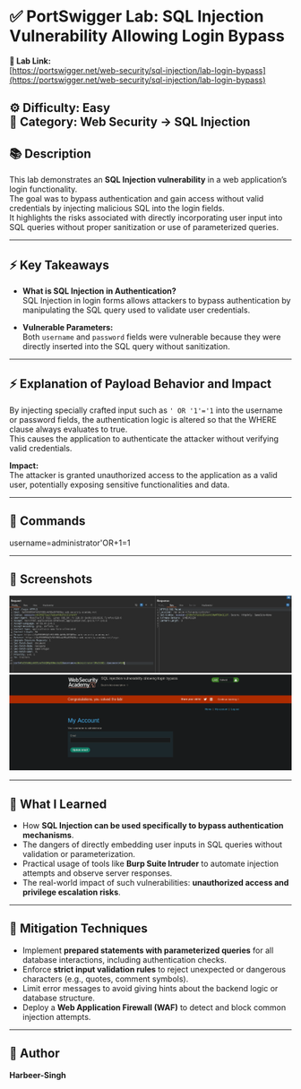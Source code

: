 # ✅ PortSwigger Lab: SQL Injection Vulnerability Allowing Login Bypass

**🔗 Lab Link:**  
[https://portswigger.net/web-security/sql-injection/lab-login-bypass](https://portswigger.net/web-security/sql-injection/lab-login-bypass)

**⚙️ Difficulty:** Easy  
**📂 Category:** Web Security → SQL Injection  
---

## 📚 Description

This lab demonstrates an **SQL Injection vulnerability** in a web application’s login functionality.  
The goal was to bypass authentication and gain access without valid credentials by injecting malicious SQL into the login fields.  
It highlights the risks associated with directly incorporating user input into SQL queries without proper sanitization or use of parameterized queries.

---

## ⚡ Key Takeaways

- **What is SQL Injection in Authentication?**  
  SQL Injection in login forms allows attackers to bypass authentication by manipulating the SQL query used to validate user credentials.

- **Vulnerable Parameters:**  
  Both `username` and `password` fields were vulnerable because they were directly inserted into the SQL query without sanitization.

---

## ⚡ Explanation of Payload Behavior and Impact

By injecting specially crafted input such as `' OR '1'='1` into the username or password fields, the authentication logic is altered so that the WHERE clause always evaluates to true.  
This causes the application to authenticate the attacker without verifying valid credentials.

**Impact:**  
The attacker is granted unauthorized access to the application as a valid user, potentially exposing sensitive functionalities and data.

---

## 🧱 Commands

username=administrator'OR+1=1

---

## 📸 Screenshots

*![Screenshot 1 Alt Text](https://github.com/Harbeer-Singh/Portswigger-Labs/blob/main/SQL%20INJECTION/LAB-2/images/1.png)*
*![Screenshot 1 Alt Text](https://github.com/Harbeer-Singh/Portswigger-Labs/blob/main/SQL%20INJECTION/LAB-2/images/2.png)*

---

## 📝 What I Learned

- How **SQL Injection can be used specifically to bypass authentication mechanisms**.  
- The dangers of directly embedding user inputs in SQL queries without validation or parameterization.  
- Practical usage of tools like **Burp Suite Intruder** to automate injection attempts and observe server responses.  
- The real-world impact of such vulnerabilities: **unauthorized access and privilege escalation risks**.

---

## 🔐 Mitigation Techniques

- Implement **prepared statements with parameterized queries** for all database interactions, including authentication checks.  
- Enforce **strict input validation rules** to reject unexpected or dangerous characters (e.g., quotes, comment symbols).  
- Limit error messages to avoid giving hints about the backend logic or database structure.  
- Deploy a **Web Application Firewall (WAF)** to detect and block common injection attempts.

---

## 👤 Author

**Harbeer-Singh**
